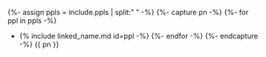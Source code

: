 {%- assign ppls = include.ppls | split:" " -%}
{%- capture pn -%}
{%- for ppl in ppls -%}
   - {% include linked_name.md id=ppl -%}
{%- endfor -%}
{%- endcapture -%}
{{ pn }}
